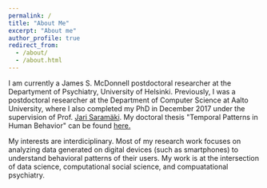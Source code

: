 ```yaml
---
permalink: /
title: "About Me"
excerpt: "About me"
author_profile: true
redirect_from: 
  - /about/
  - /about.html
---
```


I am currently a James S. McDonnell postdoctoral researcher at the Departyment of Psychiatry, University of Helsinki. Previously, I was a postdoctoral researcher at the Department of Computer Science at Aalto University, where I also completed my PhD in December 2017 under the supervision of Prof. [Jari Saramäki](https://jarisaramaki.fi/). My doctoral thesis "Temporal Patterns in Human Behavior" can be found [here.](https://aaltodoc.aalto.fi/bitstream/handle/123456789/28892/isbn9789526077246.pdf?sequence=1&isAllowed=y)

My interests are interdiciplinary. Most of my research work focuses on analyzing data generated on digital devices (such as smartphones) to understand behavioral patterns of their users. My work is at the intersection of data science, computational social science, and compuatational psychiatry.

